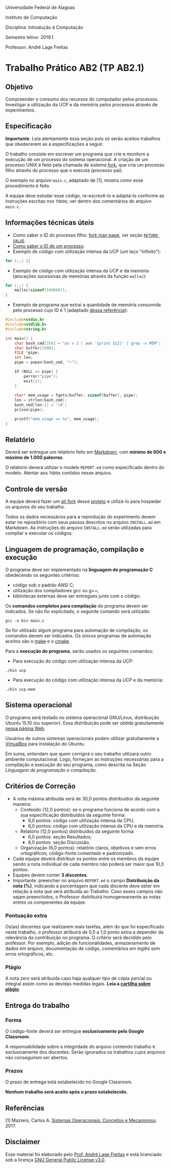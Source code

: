 Universidade Federal de Alagoas

Instituto de Computação

Disciplina: Introdução à Computação

Semestre letivo: 2019.1

Professor: André Lage Freitas

# Trabalho Prático AB2 (TP AB2.1)

## Objetivo

Compreender o consumo dos recursos do computador pelos processos. Investigar a utilização da UCP e da memória pelos processos através de experimentos.

## Especificação

**Importante**. Leia atentamente essa seção pois só serão aceitos trabalhos que obedecerem as a especificações a seguir. 

O trabalho consiste em escrever um programa que crie e monitore a execução de um processo do sistema operacional. A criação de um processo UNIX é feito pela chamada de sistema [fork](http://man7.org/linux/man-pages/man2/fork.2.html), que cria um processo filho através do processo que o executa (processo pai).

O exemplo no arquivo `main.c`, adaptado de [1], mostra como esse procedimento é feito.

A equipe deve estudar esse código, re-escrevê-lo e adaptá-lo conforme as instruções escritas nos `TODO`s; ver dentro dos comentários do arquivo `main.c`.

## Informações técnicas úteis

* Como saber o ID do processo filho: [fork man page](http://man7.org/linux/man-pages/man2/fork.2.html), ver seção [`RETURN VALUE`](http://man7.org/linux/man-pages/man2/fork.2.html#RETURN_VALUE).
* [Como saber o ID de um processo](https://ubuntuforums.org/showthread.php?t=1430052).
* Exemplo de código com utilização intensa da UCP (um laço "infinito"):

```c
for (;;) {}
```

* Exemplo de código com utilização intensa da UCP e da memória (alocações sucessivas de memórias através da função `malloc`):

```c
for (;;) {
	malloc(sizeof(100000));
}
```
* Exemplo de programa que extrai a quantidade de memória consumida pelo processo cujo ID é 1 (adaptado [dessa referência](https://stackoverflow.com/questions/14393762/executing-bash-command-and-getting-the-output-in-c)):

```c
#include<stdio.h>
#include<stdlib.h>
#include<string.h>

int main() {
	char bash_cmd[256] = "ps v 1 | awk '{print $12}' | grep -v MEM";
	char buffer[1000];
	FILE *pipe;
	int len; 
	pipe = popen(bash_cmd, "r");

	if (NULL == pipe) {
		perror("pipe");
		exit(1);
	} 
	
	char* mem_usage = fgets(buffer, sizeof(buffer), pipe);
	len = strlen(bash_cmd);
	bash_cmd[len-1] = '\0'; 
	pclose(pipe);

	printf("mem_usage == %s", mem_usage);
}
```
 

## Relatório

Deverá ser entregue um relatório feito em [Markdown](https://en.wikipedia.org/wiki/Markdown), com **mínimo de 600 e máximo de 1.000 palavras**. 

O relatório deverá utilizar o modelo ```REPORT.md``` como especificado dentro do modelo.  Atentar aos `TODO`s contidos nesse arquivo.

## Controle de versão

A equipe deverá fazer um [git fork](https://help.github.com/articles/fork-a-repo/) desse [projeto](https://github.com/alage/TODO) e utilizá-lo para hospedar os arquivos do seu trabalho.

Todos os dados necessários para a reprodução do experimento devem estar no repositório com seus passos descritos no arquivo ```INSTALL.md``` em Markdown. As instruções do arquivo ```INSTALL.md``` serão utilizadas para compilar e executar os códigos.

## Linguagem de programação, compilação e execução

O programa deve ser implementado na **linguagem de programação C** obedecendo os seguintes critérios:

* código sob o padrão ANSI C;
* utilização dos compiladores gcc ou g++;
* bibliotecas externas deve ser entregues junto com o código;

Os **comandos completos para compilação** do programa devem ser indicados. Se não for explicitado, o seguinte comando será utilizado:

```
gcc -o bin main.c 
```

Se for utilizado algum programa para automação de compilação, os comandos devem ser indicados. Os únicos programas de automação aceitos são o [make](https://www.gnu.org/software/make/) e o [cmake](http://www.cmake.org).

Para a **execução do programa**, serão usados os seguintes comandos:

* Para execução do código com utilização intensa da UCP:

```
./bin ucp
```

* Para execução do código com utilização intensa da UCP e da memória:

```
./bin ucp-mem
```

## Sistema operacional

O programa será testado no sistema operacional GNU/Linux, distribuição Ubuntu 15.10 (ou superior). Essa distribuição pode ser obtida gratuitamente [nessa página Web](http://www.ubuntu.com/download/desktop).

Usuários de outros sistemas operacionais podem utilizar gratuitamente a [VirtualBox](https://www.virtualbox.org/wiki/Downloads) para instalação do Ubuntu.
 
Em suma, entendam que quem corrigirá o seu trabalho utilizará outro ambiente computacional. Logo, forneçam as instruções necessárias para a compilação e execução do seu programa, como descrita na Seção _Linguagem de programação e compilação_.

## Critérios de Correção

* A nota máxima atribuída será de 30,0 pontos distribuídos da seguinte maneira:
	* Conteúdo (12,0 pontos): se o programa funciona de acordo com a sua especificação distribuídos da seguinte forma:
		* 6,0 pontos: código com utilização intensa da CPU;
		* 6,0 pontos: código com utilização intensa da CPU e da memória.
	* Relatório (12,0 pontos) distribuídos da seguinte forma: 
		* 6,0 pontos: seção Resultados;
		* 6,0 pontos: seção Discussão.
	* Organização (6,0 pontos): relatório claros, objetivos e sem erros ortográficos; código-fonte comentado e padronizado.
* Cada equipe deverá distribuir os pontos entre os membros da equipe sendo a nota individual de cada membro não poderá ser maior que 10,0 pontos.
* Equipes devem conter **3 discentes**.
 * Importante: preencher no arquivo `REPORT.md` o campo **Distribuição da nota (%)**, indicando a porcentagem que cada discente deve obter em relação à nota que será atribuída ao Trabalho. Caso esses campos não sejam preenchidos, o Professor distribuirá homogeneamente as notas entres os compenentes da equipe.

 
### Pontuação extra

Os(as) discentes que realizarem mais tarefas, além do que foi especificado neste trabalho, o professor atribuirá de 0,5 a 1,0 ponto extra a depender da relevância da contribuição no programa. O critério será decidido pelo professor. Por exemplo, adição de funcionalidades, armazenamento de dados em arquivo, documentação de código, comentários em inglês sem erros ortográficos, etc.

### Plágio

A nota zero será atribuída caso haja qualquer tipo de cópia parcial ou integral assim como as devidas medidas legais. **Leia a [cartilha sobre plágio](http://www.noticias.uff.br/arquivos/cartilha-sobre-plagio-academico.pdf)**.


## Entrega do trabalho

### Forma 

O código-fonte deverá ser entregue **exclusivamente pelo Google Classroom**.

A responsabilidade sobre a integridade do arquivo contendo trabalho é exclusivamente dos discentes.  Serão ignorados os trabalhos cujos arquivos não conseguirem ser abertos.

### Prazos

O prazo de entrega está estabelecido no Google Classroom.

**Nenhum trabalho será aceito após o prazo estabelecido.**

## Referências

[1] Maziero, Carlos A. [Sistemas Operacionais: Conceitos e Mecanismos](http://wiki.inf.ufpr.br/maziero/lib/exe/fetch.php?media=so:so-livro.pdf). 2017.

## Disclaimer

Esse material foi elaborado pelo [Prof. André Lage Freitas](https://sites.google.com/a/ic.ufal.br/andrelage/) e está licenciado sob a licença [GNU General Public License v3.0](https://www.gnu.org/licenses/gpl-3.0-standalone.html).
